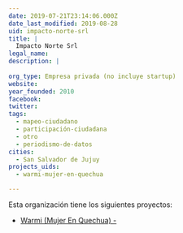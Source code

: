 ```yaml
---
date: 2019-07-21T23:14:06.000Z
date_last_modified: 2019-08-28
uid: impacto-norte-srl
title: |
  Impacto Norte Srl
legal_name: 
description: |
  
org_type: Empresa privada (no incluye startup)
website: 
year_founded: 2010
facebook: 
twitter: 
tags:
  - mapeo-ciudadano
  - participación-ciudadana
  - otro
  - periodismo-de-datos
cities: 
  - San Salvador de Jujuy
projects_uids:
  - warmi-mujer-en-quechua

---
```


Esta organización tiene los siguientes proyectos:

- [Warmi  (Mujer En Quechua) -](/proyectos/warmi-mujer-en-quechua)
